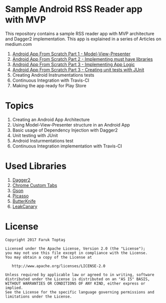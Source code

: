 # Sample Android RSS Reader app with MVP

This repository contains a sample RSS reader app with MVP architecture and Dagger2 implementation.
This app is explained in a series of Articles on medium.com

1. [Android App From Scratch Part 1 - Model-View-Presenter](https://medium.com/@faruktoptas/android-app-from-scratch-part-1-model-view-presenter-b5f629f2d9a1#.6uvmiaje2)
2. [Android App From Scratch Part 2 - Implementing must have libraries](https://medium.com/@faruktoptas/android-app-from-scratch-part-2-implementing-must-have-libraries-88ed453f3038#.7h0g87oql)
3. [Android App From Scratch Part 3 - Implementing App Logic](https://medium.com/@faruktoptas/android-app-from-scratch-part-3-implementing-app-logic-2b62ae65dcc4#.64g0334u4)
4. [Android App From Scratch Part 3 - Creating unit tests with JUnit](https://medium.com/@faruktoptas/android-app-from-scratch-part-4-creating-unit-tests-with-junit-dd2875802aa0#.g8tv8j5vx)
5. Creating Android Instrumentations tests
6. Continuous Integration with Travis-CI
7. Making the app ready for Play Store

# Topics
1. Creating an Android App Architecture 
2. Using Model-View-Presenter structure in an Android App
3. Basic usage of Dependency Injection with Dagger2
4. Unit testing with JUnit
5. Android Insturmentations test
6. Continuous Integration implementation with Travis-CI

# Used Libraries
1. [Dagger2](https://google.github.io/dagger/)
2. [Chrome Custom Tabs](https://developer.chrome.com/multidevice/android/customtabs)
3. [Gson](https://github.com/google/gson)
4. [Picasso](http://square.github.io/picasso/)
5. [ButterKnife](jakewharton.github.io/butterknife/)
6. [LeakCanary](https://github.com/square/leakcanary)

License
=======

    Copyright 2017 Faruk Toptaş

    Licensed under the Apache License, Version 2.0 (the "License");
    you may not use this file except in compliance with the License.
    You may obtain a copy of the License at

       http://www.apache.org/licenses/LICENSE-2.0

    Unless required by applicable law or agreed to in writing, software
    distributed under the License is distributed on an "AS IS" BASIS,
    WITHOUT WARRANTIES OR CONDITIONS OF ANY KIND, either express or implied.
    See the License for the specific language governing permissions and
    limitations under the License.
